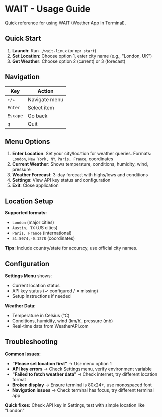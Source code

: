 # WAIT - Usage Guide

Quick reference for using WAIT (Weather App In Terminal).

## Quick Start

1. **Launch**: Run `./wait-linux` (or `npm start`)
2. **Set Location**: Choose option 1, enter city name (e.g., "London, UK")
3. **Get Weather**: Choose option 2 (current) or 3 (forecast)

## Navigation

| Key | Action |
|-----|--------|
| `↑/↓` | Navigate menu |
| `Enter` | Select item |
| `Escape` | Go back |
| `q` | Quit |

## Menu Options

1. **Enter Location**: Set your city/location for weather queries. Formats: `London`, `New York, NY`, `Paris, France`, coordinates
2. **Current Weather**: Shows temperature, conditions, humidity, wind, pressure
3. **Weather Forecast**: 3-day forecast with highs/lows and conditions  
4. **Settings**: View API key status and configuration
5. **Exit**: Close application

## Location Setup

**Supported formats:**
- `London` (major cities)
- `Austin, TX` (US cities) 
- `Paris, France` (international)
- `51.5074,-0.1278` (coordinates)

**Tips:** Include country/state for accuracy, use official city names.

## Configuration

**Settings Menu** shows:
- Current location status
- API key status (✓ configured / ✗ missing)
- Setup instructions if needed

**Weather Data:**
- Temperature in Celsius (°C)
- Conditions, humidity, wind (km/h), pressure (mb)
- Real-time data from WeatherAPI.com

## Troubleshooting

**Common Issues:**

- **"Please set location first"** → Use menu option 1
- **API key errors** → Check Settings menu, verify environment variable  
- **"Failed to fetch weather data"** → Check internet, try different location format
- **Broken display** → Ensure terminal is 80x24+, use monospaced font
- **Navigation issues** → Check terminal has focus, try different terminal app

**Quick fixes:** Check API key in Settings, test with simple location like "London"